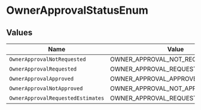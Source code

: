 # OwnerApprovalStatusEnum


## Values

| Name                               | Value                              |
| ---------------------------------- | ---------------------------------- |
| `OwnerApprovalNotRequested`        | OWNER_APPROVAL_NOT_REQUESTED       |
| `OwnerApprovalRequested`           | OWNER_APPROVAL_REQUESTED           |
| `OwnerApprovalApproved`            | OWNER_APPROVAL_APPROVED            |
| `OwnerApprovalNotApproved`         | OWNER_APPROVAL_NOT_APPROVED        |
| `OwnerApprovalRequestedEstimates`  | OWNER_APPROVAL_REQUESTED_ESTIMATES |